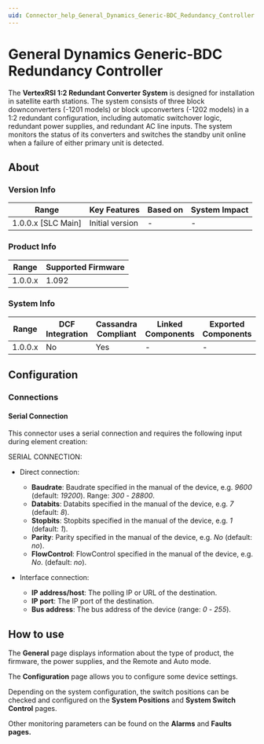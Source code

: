 ```yaml
---
uid: Connector_help_General_Dynamics_Generic-BDC_Redundancy_Controller
---
```


# General Dynamics Generic-BDC Redundancy Controller

The **VertexRSI 1:2 Redundant Converter System** is designed for installation in satellite earth stations. The system consists of three block downconverters (-1201 models) or block upconverters (-1202 models) in a 1:2 redundant configuration, including automatic switchover logic, redundant power supplies, and redundant AC line inputs. The system monitors the status of its converters and switches the standby unit online when a failure of either primary unit is detected.

## About

### Version Info

| Range                | Key Features     | Based on     | System Impact     |
|----------------------|------------------|--------------|-------------------|
| 1.0.0.x \[SLC Main\] | Initial version  | \-           | \-                |

### Product Info

| Range     | Supported Firmware     |
|-----------|------------------------|
| 1.0.0.x   | 1.092                  |

### System Info

| Range     | DCF Integration     | Cassandra Compliant     | Linked Components     | Exported Components     |
|-----------|---------------------|-------------------------|-----------------------|-------------------------|
| 1.0.0.x   | No                  | Yes                     | \-                    | \-                      |

## Configuration

### Connections

#### Serial Connection

This connector uses a serial connection and requires the following input during element creation:

SERIAL CONNECTION:

- Direct connection:

  - **Baudrate**: Baudrate specified in the manual of the device, e.g. *9600* (default: *19200*). Range: *300* - *28800*.
  - **Databits**: Databits specified in the manual of the device, e.g. *7* (default: *8*).
  - **Stopbits**: Stopbits specified in the manual of the device, e.g. *1* (default: *1*).
  - **Parity**: Parity specified in the manual of the device, e.g. *No* (default: *no*).
  - **FlowControl**: FlowControl specified in the manual of the device, e.g. *No*. (default: *no*).

- Interface connection:

  - **IP address/host**: The polling IP or URL of the destination.
  - **IP port**: The IP port of the destination.
  - **Bus address**: The bus address of the device (range: *0* - *255*).

## How to use

The **General** page displays information about the type of product, the firmware, the power supplies, and the Remote and Auto mode.

The **Configuration** page allows you to configure some device settings.

Depending on the system configuration, the switch positions can be checked and configured on the **System Positions** and **System Switch Control** pages.

Other monitoring parameters can be found on the **Alarms** and **Faults pages.**
